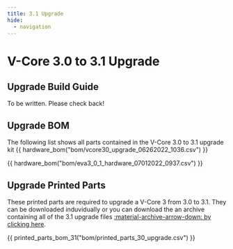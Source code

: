 ```yaml
---
title: 3.1 Upgrade
hide:
  - navigation
---
```


# V-Core 3.0 to 3.1 Upgrade

## Upgrade Build Guide
To be written. Please check back!

## Upgrade BOM
The following list shows all parts contained in the V-Core 3.0 to 3.1 upgrade kit
{{ hardware_bom("bom/vcore30_upgrade_06262022_1036.csv") }}

{{ hardware_bom("bom/eva3_0_1_hardware_07012022_0937.csv") }}

## Upgrade Printed Parts
These printed parts are required to upgrade a V-Core 3 from 3.0 to 3.1. They can be downloaded induvidually or you can download the an archive containing all of the 3.1 upgrade files [:material-archive-arrow-down: by clicking here](https://github.com/Rat-Rig/V-core-3/raw/main/cad/vcore_3_1_upgrade_parts_and_panels.zip).

{{ printed_parts_bom_31("bom/printed_parts_30_upgrade.csv") }}

